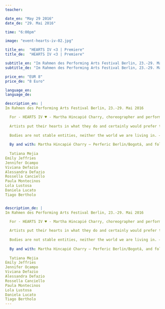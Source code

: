 ```yaml
---
teacher:

date_en: "May 29 2016"
date_de: "29. Mai 2016"

time: "6:00pm"

image: "event-hearts-iv-02.jpg"

title_en:  "HEARTS IV <3 | Premiere"
title_de:  "HEARTS IV <3 | Premiere"

subtitle_en: "Im Rahmen des Performing Arts Festival Berlin, 23.-29. Mai 2016"
subtitle_de: "Im Rahmen des Performing Arts Festival Berlin, 23.-29. Mai 2016"

price_en: "EUR 8"
price_de: "8 Euro"

language_en:
language_de:

description_en: |
Im Rahmen des Performing Arts Festival Berlin, 23.-29. Mai 2016 

  For - HEARTS IV ♥ - Martha Hincapié Charry, choreographer and performer from Colombia, reunite a group of professional dancers, performers and choregraphers in Urbanraum to meet in an intimate and close dialogue with the public, followed by an open air physical encounter where they will make, through movement, a reflection about their bodies and their actual state.
  
  Artists put their hearts in what they do and certainly would prefer to work hard in their field but a huge porcentaje of dancers and choreographers based in Berlin see themselves forced to apply to the Hartz IV support offered by the German government to cover the basic surviving kit.
  
  Bodies are not stable entities, neither the world we are living in. – HEARTS IV ♥ – wants to open spaces for subjective notions about the relationship between self, society and body, looking to assess politics in regards to identity and action, constituting a human community.
  
  By and with: Martha Hincapié Charry – Perferic Berlin/Bogotá, and following dancers, performers and choreographers based in Berlin:
  
  Tatiana Mejia
Emily Jeffries
Jennifer Ocampo
Viviana Defazio
Alessandra Defazio
Rossella Canciello
Paula Montecinos
Lola Lustosa
Daniela Lucato
Tiago Bertholo


description_de: |
Im Rahmen des Performing Arts Festival Berlin, 23.-29. Mai 2016 

  For - HEARTS IV ♥ - Martha Hincapié Charry, choreographer and performer from Colombia, reunite a group of professional dancers, performers and choregraphers in Urbanraum to meet in an intimate and close dialogue with the public, followed by an open air physical encounter where they will make, through movement, a reflection about their bodies and their actual state.
  
  Artists put their hearts in what they do and certainly would prefer to work hard in their field but a huge porcentaje of dancers and choreographers based in Berlin see themselves forced to apply to the Hartz IV support offered by the German government to cover the basic surviving kit.
  
  Bodies are not stable entities, neither the world we are living in. – HEARTS IV ♥ – wants to open spaces for subjective notions about the relationship between self, society and body, looking to assess politics in regards to identity and action, constituting a human community.
  
  By and with: Martha Hincapié Charry – Perferic Berlin/Bogotá, and following dancers, performers and choreographers based in Berlin:
  
  Tatiana Mejia
Emily Jeffries
Jennifer Ocampo
Viviana Defazio
Alessandra Defazio
Rossella Canciello
Paula Montecinos
Lola Lustosa
Daniela Lucato
Tiago Bertholo
---
```

